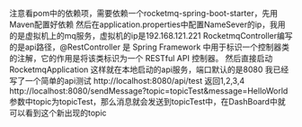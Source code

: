 注意看pom中的依赖项，需要依赖一个rocketmq-spring-boot-starter，先用Maven配置好依赖
然后在application.properties中配置NameSever的ip，我用的是虚拟机上的mq服务，虚拟机的ip是192.168.121.221
RocketmqController编写的是api路径，@RestController 是 Spring Framework 中用于标识一个控制器类的注解，它的作用是将该类标识为一个 RESTful API 控制器。
然后直接启动RocketmqApplication
这样就在本地启动的api服务，端口默认的是8080
我已经写了一个简单的api测试
http://localhost:8080/api/test
返回1,2,3,4
http://localhost:8080/sendMessage?topic=topicTest&message=HelloWorld
参数中topic为topicTest，那么消息就会发送到topicTest中，在DashBoard中就可以看到这个新出现的topic
